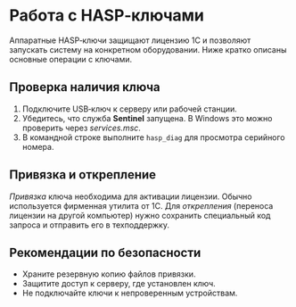 # Работа с HASP‑ключами

Аппаратные HASP‑ключи защищают лицензию 1С и позволяют запускать систему на конкретном оборудовании. Ниже кратко описаны основные операции с ключами.

## Проверка наличия ключа

1. Подключите USB‑ключ к серверу или рабочей станции.
2. Убедитесь, что служба **Sentinel** запущена. В Windows это можно проверить через *services.msc*.
3. В командной строке выполните `hasp_diag` для просмотра серийного номера.

## Привязка и открепление

*Привязка* ключа необходима для активации лицензии. Обычно используется фирменная утилита от 1С. Для *открепления* (переноса лицензии на другой компьютер) нужно сохранить специальный код запроса и отправить его в техподдержку.

## Рекомендации по безопасности

- Храните резервную копию файлов привязки.
- Защитите доступ к серверу, где установлен ключ.
- Не подключайте ключи к непроверенным устройствам.
